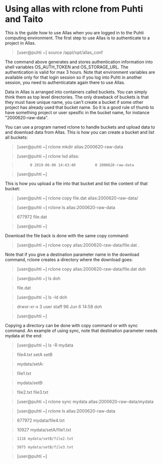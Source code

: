 # Using allas with rclone from Puhti and Taito 

This is the guide how to use Allas when you are logged in to the Puhti computing environment. The first step to use Allas is to authenticate to a project in Allas.


>[user@puhti ~] source /appl/opt/allas_conf

The command above generates and stores authentication information into shell variables OS_AUTH_TOKEN and OS_STORAGE_URL. The authentication is valid for max 3 hours. Note that environment variables are available only for that login session so if you log into Puhti in another session, you need to authenticatate again there to use Allas.

Data in Allas is arranged into containers called buckets. You can simply think them as top level directories. The only drawback of buckets is that they must have unique name, you can't create a bucket if some other project has already used that bucket name. So it is a good rule of thumb to have something project or user spesific in the bucket name, for instance "2000620-raw-data".

You can use a program named rclone to handle buckets and upload data to and download data from Allas. This is how you can create a bucket and list all buckets:

>[user@puhti ~] rclone mkdir allas:2000620-raw-data

>[user@puhti ~] rclone lsd allas:

>           0 2019-06-06 14:43:40         0 2000620-raw-data

>[user@puhti ~] 

This is how you upload a file into that bucket and list the content of that bucket:

>[user@puhti ~] rclone copy file.dat allas:2000620-raw-data/

>[user@puhti ~] rclone ls allas:2000620-raw-data

>   677972 file.dat

>[user@puhti ~] 

Download the file back is done with the same copy command:

>[user@puhti ~] rclone copy allas:2000620-raw-data/file.dat .

Note that if you give a destination parameter name in the download command, rclone creates a directory where the download goes:

>[user@puhti ~] rclone copy allas:2000620-raw-data/file.dat doh

>[user@puhti ~] ls doh

>file.dat

>[user@puhti ~] ls -ld doh

>drwxr-xr-x  3 user  staff  96 Jun  6 14:58 doh

>[user@puhti ~] 

Copying a directory can be done with copy command or with sync command. An example of using sync, note that destination parameter needs mydata at the end:

>[user@puhti ~] ls -R mydata

>file4.txt       setA            setB

>

>mydata/setA:

>file1.txt

>

>mydata/setB:

>file2.txt       file3.txt

>[user@puhti ~] rclone sync mydata allas:2000620-raw-data/mydata

>[user@puhti ~] rclone ls allas:2000620-raw-data

>   677972 mydata/file4.txt

>    10927 mydata/setA/file1.txt

>     1116 mydata/setB/file2.txt

>     5075 mydata/setB/file3.txt

>[user@puhti ~] 

